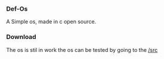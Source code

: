 ### Def-Os
A Simple os, made in c open source.
### Download
The os is stil in work the os can be tested by going to the [/src](https://github.com/shourdev/def-os/tree/main/src)
